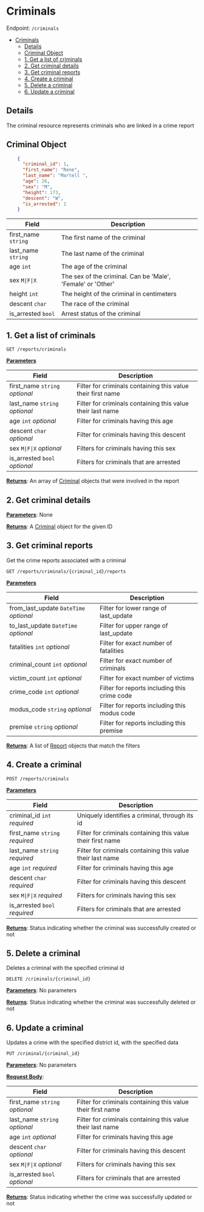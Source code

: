 # Criminals
Endpoint: `/criminals`

- [Criminals](#criminals)
  - [Details](#details)
  - [Criminal Object](#criminal-object)
  - [1. Get a list of criminals](#1-get-a-list-of-criminals)
  - [2. Get criminal details](#2-get-criminal-details)
  - [3. Get criminal reports](#3-get-criminal-reports)
  - [4. Create a criminal](#4-create-a-criminal)
  - [5. Delete a criminal](#5-delete-a-criminal)
  - [6. Update a criminal](#6-update-a-criminal)

## Details

The criminal resource represents criminals who are linked in a crime report

## Criminal Object

```json
    {
      "criminal_id": 1,
      "first_name": "Rene",
      "last_name": "Martell ",
      "age": 26,
      "sex": "M",
      "height": 173,
      "descent": "W",
      "is_arrested": 1
    }
```

| Field               | Description                                                 |
|---------------------|-------------------------------------------------------------|
| first_name `string` | The first name of the criminal                              |
| last_name `string`  | The last name of the criminal                               |
| age `int`           | The age of the criminal                                     |
| sex `M\|F\|X`       | The sex of the criminal. Can be 'Male', 'Female' or 'Other' |
| height `int`        | The height of the criminal in centimeters                   |
| descent `char`      | The race of the criminal                                    |
| is_arrested `bool`  | Arrest status of the criminal                               |

## 1. Get a list of criminals

`GET /reports/criminals`

**<u>Parameters</u>**

| Field                          | Description                                                 |
|--------------------------------|-------------------------------------------------------------|
| first_name `string` *optional* | Filter for criminals containing this value their first name |
| last_name `string` *optional*  | Filter for criminals containing this value their last name  |
| age `int` *optional*           | Filter for criminals having this age                        |
| descent `char` *optional*      | Filter for criminals having this descent                    |
| sex `M\|F\|X` *optional*       | Filters for criminals having this sex                       |
| is_arrested `bool` *optional*  | Filters for criminals that are arrested                     |

**<u>Returns</u>**: An array of [Criminal](#criminal-object) objects that were involved in the report

## 2. Get criminal details

**<u>Parameters</u>**: None

**<u>Returns</u>**: A [Criminal](#criminal-object) object for the given ID

## 3. Get criminal reports

Get the crime reports associated with a criminal

`GET /reports/criminals/{criminal_id}/reports`

**<u>Parameters</u>**

| Field                                  | Description                                  |
|----------------------------------------|----------------------------------------------|
| from_last_update `DateTime` *optional* | Filter for lower range of last_update        |
| to_last_update `DateTime` *optional*   | Filter for upper range of last_update        |
| fatalities `int` *optional*            | Filter for exact number of fatalities        |
| criminal_count `int` *optional*        | Filter for exact number of criminals         |
| victim_count `int` *optional*          | Filter for exact number of victims           |
| crime_code `int` *optional*            | Filter for reports including this crime code |
| modus_code `string` *optional*         | Filter for reports including this modus code |
| premise `string` *optional*            | Filter for reports including this premise    |

**<u>Returns</u>**: A list of [Report](reports.md#report-object) objects that match the filters

## 4. Create a criminal

`POST /reports/criminals`

**<u>Parameters</u>**

| Field                          | Description                                                 |
|--------------------------------|-------------------------------------------------------------|
| criminal_id `int` *required*   | Uniquely identifies a criminal, through its id              |
| first_name `string` *required* | Filter for criminals containing this value their first name |
| last_name `string` *required*  | Filter for criminals containing this value their last name  |
| age `int` *required*           | Filter for criminals having this age                        |
| descent `char` *required*      | Filter for criminals having this descent                    |
| sex `M\|F\|X` *required*       | Filters for criminals having this sex                       |
| is_arrested `bool` *required*  | Filters for criminals that are arrested                     |

**<u>Returns</u>**: Status indicating whether the criminal was successfully created or not

## 5. Delete a criminal

Deletes a criminal with the specified criminal id

`DELETE /criminals/{criminal_id}`

**<u>Parameters</u>**: No parameters

**<u>Returns</u>**: Status indicating whether the criminal was successfully deleted or not

## 6. Update a criminal

Updates a crime with the specified district id, with the specified data

`PUT /criminal/{criminal_id}`

**<u>Parameters</u>**: No parameters

**<u>Request Body</u>**:

| Field                          | Description                                                 |
|--------------------------------|-------------------------------------------------------------|
| first_name `string` *optional* | Filter for criminals containing this value their first name |
| last_name `string` *optional*  | Filter for criminals containing this value their last name  |
| age `int` *optional*           | Filter for criminals having this age                        |
| descent `char` *optional*      | Filter for criminals having this descent                    |
| sex `M\|F\|X` *optional*       | Filters for criminals having this sex                       |
| is_arrested `bool` *optional*  | Filters for criminals that are arrested                     |

**<u>Returns</u>**: Status indicating whether the crime was successfully updated or not